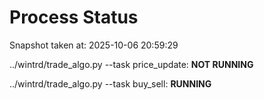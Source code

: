 # Process Status

Snapshot taken at: 2025-10-06 20:59:29

../wintrd/trade_algo.py --task price_update: **NOT RUNNING**

../wintrd/trade_algo.py --task buy_sell: **RUNNING**

